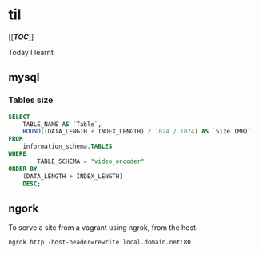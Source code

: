 # til

[[___TOC___]]

Today I learnt

## mysql

### Tables size

```sql
SELECT
    TABLE_NAME AS `Table`,
    ROUND((DATA_LENGTH + INDEX_LENGTH) / 1024 / 1024) AS `Size (MB)`
FROM
    information_schema.TABLES
WHERE
        TABLE_SCHEMA = "video_encoder"
ORDER BY
    (DATA_LENGTH + INDEX_LENGTH)
    DESC;
```

## ngork

To serve a site from a vagrant using ngrok, from the host:
```
ngrok http -host-header=rewrite local.domain.net:80
```
